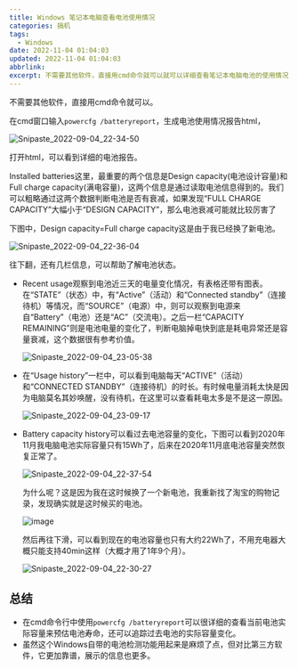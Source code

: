 ```yaml
---
title: Windows 笔记本电脑查看电池使用情况
categories: 搞机
tags:
  - Windows
date: 2022-11-04 01:04:03
updated: 2022-11-04 01:04:03
abbrlink:
excerpt: 不需要其他软件，直接用cmd命令就可以就可以详细查看笔记本电脑电池的使用情况
---
```



不需要其他软件，直接用cmd命令就可以。

在cmd窗口输入`powercfg /batteryreport`，生成电池使用情况报告html，

![Snipaste_2022-09-04_22-34-50](Windows-笔记本电脑查看电池使用情况/Snipaste_2022-09-04_22-34-50-20220904223452-x48xwgp.png)​

打开html，可以看到详细的电池报告。  

Installed batteries这里，最重要的两个信息是Design capacity(电池设计容量)和Full charge capacity(满电容量)，这两个信息是通过读取电池信息得到的。我们可以粗略通过这两个数据判断电池是否有衰减，如果发现“FULL CHARGE CAPACITY”大幅小于“DESIGN CAPACITY”，那么电池衰减可能就比较厉害了

下图中，Design capacity=Full charge capacity这是由于我已经换了新电池。

![Snipaste_2022-09-04_22-36-04](Windows-笔记本电脑查看电池使用情况/Snipaste_2022-09-04_22-36-04-20220904223606-zys549c.png)​

往下翻，还有几栏信息，可以帮助了解电池状态。

* Recent usage观察到电池近三天的电量变化情况，有表格还带有图表。在“STATE”（状态）中，有“Active”（活动）和“Connected standby”（连接待机）等情况，而“SOURCE”（电源）中，则可以观察到电源来自“Battery”（电池）还是“AC”（交流电）。之后一栏“CAPACITY REMAINING”则是电池电量的变化了，判断电脑掉电快到底是耗电异常还是容量衰减，这个数据很有参考价值。

  ![Snipaste_2022-09-04_23-05-38](Windows-笔记本电脑查看电池使用情况/Snipaste_2022-09-04_23-05-38-20220904230542-bao9xjm.png)​
* 在“Usage history”一栏中，可以看到电脑每天“ACTIVE”（活动）和“CONNECTED STANDBY”（连接待机）的时长。有时候电量消耗太快是因为电脑莫名其妙唤醒，没有待机，在这里可以查看耗电太多是不是这一原因。

  ![Snipaste_2022-09-04_23-09-17](Windows-笔记本电脑查看电池使用情况/Snipaste_2022-09-04_23-09-17-20220904230921-xjycjwl.png)​
* Battery capacity history可以看过去电池容量的变化，下图可以看到2020年11月我电脑电池实际容量只有15Wh了，后来在2020年11月底电池容量突然恢复正常了。

  ![Snipaste_2022-09-04_22-37-54](Windows-笔记本电脑查看电池使用情况/Snipaste_2022-09-04_22-37-54-20220904223801-yudlq5i.png)​

  为什么呢？这是因为我在这时候换了一个新电池，我重新找了淘宝的购物记录，发现确实就是这时候买的电池。

  ![image](Windows-笔记本电脑查看电池使用情况/image-20220904224059-f1uk6ui.png)​

  然后再往下滑，可以看到现在的电池容量也只有大约22Wh了，不用充电器大概只能支持40min这样（大概才用了1年9个月）。

  ![Snipaste_2022-09-04_22-30-27](Windows-笔记本电脑查看电池使用情况/Snipaste_2022-09-04_22-30-27-20220904223124-9jlxnuy.png)​

## 总结

* 在cmd命令行中使用`powercfg /batteryreport`可以很详细的查看当前电池实际容量来预估电池寿命，还可以追踪过去电池的实际容量变化。
* 虽然这个Windows自带的电池检测功能用起来是麻烦了点，但对比第三方软件，它更加靠谱，展示的信息也更多。
